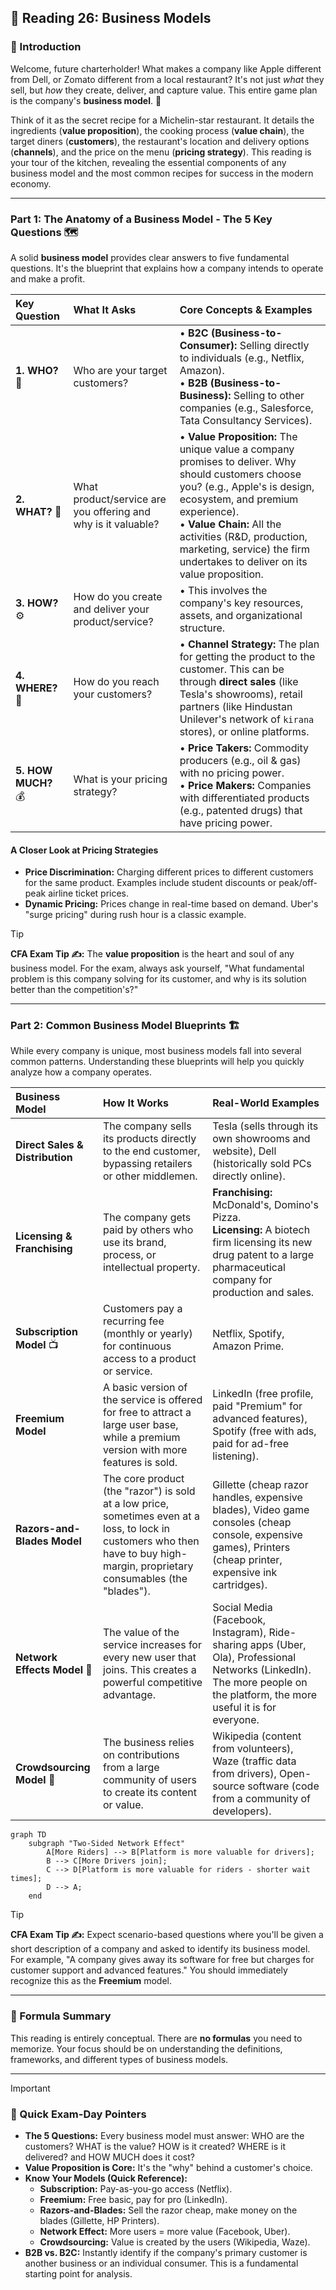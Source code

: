 ## 🚀 Reading 26: Business Models

### 🎯 Introduction

Welcome, future charterholder! What makes a company like Apple different from Dell, or Zomato different from a local restaurant? It's not just *what* they sell, but *how* they create, deliver, and capture value. This entire game plan is the company's **business model**. 📜

Think of it as the secret recipe for a Michelin-star restaurant. It details the ingredients (**value proposition**), the cooking process (**value chain**), the target diners (**customers**), the restaurant's location and delivery options (**channels**), and the price on the menu (**pricing strategy**). This reading is your tour of the kitchen, revealing the essential components of any business model and the most common recipes for success in the modern economy.

-----

### Part 1: The Anatomy of a Business Model - The 5 Key Questions 🗺️

A solid **business model** provides clear answers to five fundamental questions. It's the blueprint that explains how a company intends to operate and make a profit.

| Key Question | What It Asks | Core Concepts & Examples |
| :--- | :--- | :--- |
| **1. WHO?** 🎯 | Who are your target customers? | • **B2C (Business-to-Consumer):** Selling directly to individuals (e.g., Netflix, Amazon).<br>• **B2B (Business-to-Business):** Selling to other companies (e.g., Salesforce, Tata Consultancy Services). |
| **2. WHAT?** 🎁 | What product/service are you offering and why is it valuable? | • **Value Proposition:** The unique value a company promises to deliver. Why should customers choose you? (e.g., Apple's is design, ecosystem, and premium experience).<br>• **Value Chain:** All the activities (R\&D, production, marketing, service) the firm undertakes to deliver on its value proposition. |
| **3. HOW?** ⚙️ | How do you create and deliver your product/service? | • This involves the company's key resources, assets, and organizational structure. |
| **4. WHERE?** 🚚 | How do you reach your customers? | • **Channel Strategy:** The plan for getting the product to the customer. This can be through **direct sales** (like Tesla's showrooms), retail partners (like Hindustan Unilever's network of `kirana` stores), or online platforms. |
| **5. HOW MUCH?** 💰 | What is your pricing strategy? | • **Price Takers:** Commodity producers (e.g., oil & gas) with no pricing power.<br>• **Price Makers:** Companies with differentiated products (e.g., patented drugs) that have pricing power. |

#### **A Closer Look at Pricing Strategies**

  * **Price Discrimination:** Charging different prices to different customers for the same product. Examples include student discounts or peak/off-peak airline ticket prices.
  * **Dynamic Pricing:** Prices change in real-time based on demand. Uber's "surge pricing" during rush hour is a classic example.

> [!TIP]
> **CFA Exam Tip ✍️:** The **value proposition** is the heart and soul of any business model. For the exam, always ask yourself, "What fundamental problem is this company solving for its customer, and why is its solution better than the competition's?"

-----

### Part 2: Common Business Model Blueprints 🏗️

While every company is unique, most business models fall into several common patterns. Understanding these blueprints will help you quickly analyze how a company operates.

| Business Model | How It Works | Real-World Examples |
| :--- | :--- | :--- |
| **Direct Sales & Distribution** | The company sells its products directly to the end customer, bypassing retailers or other middlemen. | Tesla (sells through its own showrooms and website), Dell (historically sold PCs directly online). |
| **Licensing & Franchising** | The company gets paid by others who use its brand, process, or intellectual property. | **Franchising:** McDonald's, Domino's Pizza.<br>**Licensing:** A biotech firm licensing its new drug patent to a large pharmaceutical company for production and sales. |
| **Subscription Model** 📺 | Customers pay a recurring fee (monthly or yearly) for continuous access to a product or service. | Netflix, Spotify, Amazon Prime. |
| **Freemium Model** | A basic version of the service is offered for free to attract a large user base, while a premium version with more features is sold. | LinkedIn (free profile, paid "Premium" for advanced features), Spotify (free with ads, paid for ad-free listening). |
| **Razors-and-Blades Model** | The core product (the "razor") is sold at a low price, sometimes even at a loss, to lock in customers who then have to buy high-margin, proprietary consumables (the "blades"). | Gillette (cheap razor handles, expensive blades), Video game consoles (cheap console, expensive games), Printers (cheap printer, expensive ink cartridges). |
| **Network Effects Model** 🔗 | The value of the service increases for every new user that joins. This creates a powerful competitive advantage. | Social Media (Facebook, Instagram), Ride-sharing apps (Uber, Ola), Professional Networks (LinkedIn). The more people on the platform, the more useful it is for everyone. |
| **Crowdsourcing Model** 🙌 | The business relies on contributions from a large community of users to create its content or value. | Wikipedia (content from volunteers), Waze (traffic data from drivers), Open-source software (code from a community of developers). |

```mermaid
graph TD
    subgraph "Two-Sided Network Effect"
        A[More Riders] --> B[Platform is more valuable for drivers];
        B --> C[More Drivers join];
        C --> D[Platform is more valuable for riders - shorter wait times];
        D --> A;
    end
```

> [!TIP]
> **CFA Exam Tip ✍️:** Expect scenario-based questions where you'll be given a short description of a company and asked to identify its business model. For example, "A company gives away its software for free but charges for customer support and advanced features." You should immediately recognize this as the **Freemium** model.

-----

### 🧪 Formula Summary

This reading is entirely conceptual. There are **no formulas** you need to memorize. Your focus should be on understanding the definitions, frameworks, and different types of business models.

-----

> [!IMPORTANT]
>
> ### 🎯 Quick Exam-Day Pointers
>
>   * **The 5 Questions:** Every business model must answer: WHO are the customers? WHAT is the value? HOW is it created? WHERE is it delivered? and HOW MUCH does it cost?
>   * **Value Proposition is Core:** It's the "why" behind a customer's choice.
>   * **Know Your Models (Quick Reference):**
>       * **Subscription:** Pay-as-you-go access (Netflix).
>       * **Freemium:** Free basic, pay for pro (LinkedIn).
>       * **Razors-and-Blades:** Sell the razor cheap, make money on the blades (Gillette, HP Printers).
>       * **Network Effect:** More users = more value (Facebook, Uber).
>       * **Crowdsourcing:** Value is created by the users (Wikipedia, Waze).
>   * **B2B vs. B2C:** Instantly identify if the company's primary customer is another business or an individual consumer. This is a fundamental starting point for analysis.